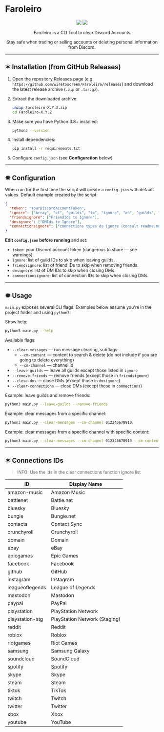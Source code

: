 # Faroleiro

<div align="center">
<a href="https://python.org" target="_blank"><img src="https://badgen.net/badge/Made with/Python/blue?icon"></a>
<a href="https://www.gnu.org/licenses/gpl-3.0.html" target="_blank"><img src="https://badgen.net/badge/Free Software/GPLv3.0+/black?icon"></a>
</div>

<div align="center">
<p>Faroleiro is a CLI Tool to clear Discord Accounts</p>
<p>Stay safe when trading or selling accounts or deleting personal information from Discord.</p>
</div>

---

## ✶ Installation (from GitHub Releases)

1. Open the repository Releases page (e.g. `https://github.com/wiretoscreen/Faroleiro/releases`) and download the latest release archive (`.zip` or `.tar.gz`).

2. Extract the downloaded archive:
   ```bash
   unzip Faroleiro-X.Y.Z.zip
   cd Faroleiro-X.Y.Z
   ```

3. Make sure you have Python 3.8+ installed:
   ```bash
   python3 --version
   ```

4. Install dependencies:
     ```bash
     pip install -r requirements.txt
     ```

5. Configure `config.json` (see **Configuration** below)

---

## ✸ Configuration

When run for the first time the script will create a `config.json` with default values. Default example created by the script:

```json
{
  "token": "YourDiscordAccountToken",
  "ignore": ["Array", "of", "guilds", "to", "ignore", "on", "guilds", "cleaner"],
  "friendsignore": ["FriendIds to Ignore"],
  "dmsignore": ["DMIds to Ignore"],
  "connectionsignore": ["connections types do ignore (consult readme.md for types)"]
}
```

**Edit `config.json` before running** and set:
- `token`: your Discord account token (dangerous to share — see warnings).
- `ignore`: list of guild IDs to skip when leaving guilds.
- `friendsignore`: list of friend IDs to skip when removing friends.
- `dmsignore`: list of DM IDs to skip when closing DMs.
- `connectionsignore`: list of connection IDs to skip when closing DMs.
---

## ✹ Usage

`main.py` exposes several CLI flags. Examples below assume you're in the project folder and using `python3`:

Show help:
```bash
python3 main.py --help
```

Available flags:
- `--clear-messages` — run message clearing, subflags:
  - `--cm-content` — content to search & delete (do not include if you are going to delete everything)
  - `--cm-channel` — channel id
- `--leave-guilds` — leave all guilds except those listed in `ignore`
- `--remove-friends` — remove friends (except those in `friendsignore`)
- `--close-dms` — close DMs (except those in `dmsignore`)
- `--clear-connections` — close DMs (except those in `connections`)

Example: leave guilds and remove friends:
```bash
python3 main.py --leave-guilds --remove-friends
```

Example: clear messages from a specific channel:
```bash
python3 main.py --clear-messages --cm-channel 012345678910
```

Example: clear messages from a specific channel with specific content:
```bash
python3 main.py --clear-messages --cm-channel 012345678910 --cm-content "foo"
```

---

## ✶ Connections IDs

> INFO: Use the ids in the clear connections function ignore list

| ID                | Display Name                    |
|--------------------|----------------------------------|
| amazon-music       | Amazon Music                     |
| battlenet          | Battle.net                       |
| bluesky            | Bluesky                          |
| bungie             | Bungie.net                        |
| contacts           | Contact Sync                     |
| crunchyroll        | Crunchyroll                      |
| domain             | Domain                           |
| ebay               | eBay                             |
| epicgames          | Epic Games                       |
| facebook           | Facebook                         |
| github             | GitHub                           |
| instagram          | Instagram                        |
| leagueoflegends    | League of Legends                |
| mastodon           | Mastodon                         |
| paypal             | PayPal                           |
| playstation        | PlayStation Network              |
| playstation-stg    | PlayStation Network (Staging)    |
| reddit             | Reddit                           |
| roblox             | Roblox                           |
| riotgames          | Riot Games                       |
| samsung            | Samsung Galaxy                   |
| soundcloud         | SoundCloud                       |
| spotify            | Spotify                          |
| skype              | Skype                            |
| steam              | Steam                            |
| tiktok             | TikTok                           |
| twitch             | Twitch                           |
| twitter            | Twitter                          |
| xbox               | Xbox                             |
| youtube            | YouTube                          |